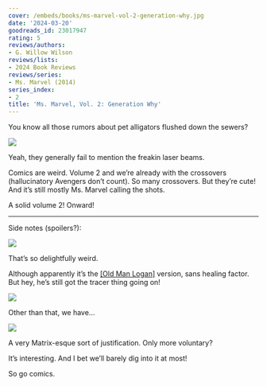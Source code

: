 ```yaml
---
cover: /embeds/books/ms-marvel-vol-2-generation-why.jpg
date: '2024-03-20'
goodreads_id: 23017947
rating: 5
reviews/authors:
- G. Willow Wilson
reviews/lists:
- 2024 Book Reviews
reviews/series:
- Ms. Marvel (2014)
series_index:
- 2
title: 'Ms. Marvel, Vol. 2: Generation Why'
---
```


You know all those rumors about pet alligators flushed down the sewers?

![](/embeds/books/attachments/ms-marvel-2014-v2-textbundle-34caa9.jpeg)

Yeah, they generally fail to mention the freakin laser beams. 

Comics are weird. Volume 2 and we’re already with the crossovers (hallucinatory Avengers don’t count). So many crossovers. But they’re cute! And it’s still mostly Ms. Marvel calling the shots. 

A solid volume 2! Onward!


<!--more-->

- - -



Side notes (spoilers?):

![](/embeds/books/attachments/ms-marvel-2014-v2-textbundle-1503d4.jpeg)

That’s so delightfully weird.  

Although apparently it’s the [[Old Man Logan]]() version, sans healing factor. But hey, he’s still got the tracer thing going on!

![](/embeds/books/attachments/ms-marvel-2014-v2-textbundle-69506f.jpeg)

Other than that, we have…

![](/embeds/books/attachments/ms-marvel-2014-v2-textbundle-e74fa9.jpeg)

A very Matrix-esque sort of justification. Only more voluntary?

It’s interesting. And I bet we’ll barely dig into it at most!

So go comics. 
